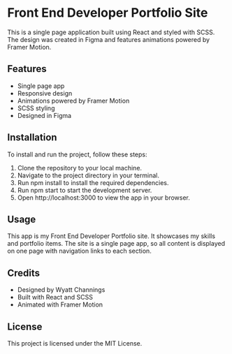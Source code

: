 # Front End Developer Portfolio Site
This is a single page application built using React and styled with SCSS. The design was created in Figma and features animations powered by Framer Motion.

## Features
- Single page app
- Responsive design
- Animations powered by Framer Motion
- SCSS styling
- Designed in Figma

## Installation
To install and run the project, follow these steps:

1. Clone the repository to your local machine.
2. Navigate to the project directory in your terminal.
3. Run npm install to install the required dependencies.
4. Run npm start to start the development server.
5. Open http://localhost:3000 to view the app in your browser.

## Usage
This app is my Front End Developer Portfolio site. It showcases my skills and portfolio items. The site is a single page app, so all content is displayed on one page with navigation links to each section.

## Credits
- Designed by Wyatt Channings
- Built with React and SCSS
- Animated with Framer Motion

## License
This project is licensed under the MIT License.